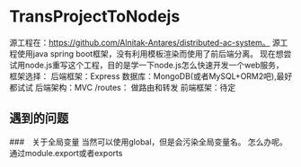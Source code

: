 # TransProjectToNodejs

源工程在：https://github.com/Alnitak-Antares/distributed-ac-system。
源工程使用java spring boot框架，没有利用模板渲染而使用了前后端分离。
现在想尝试用node.js重写这个工程，目的是学一下node.js怎么快速开发一个web服务，
框架选择：
后端框架：Express
数据库：MongoDB(或者MySQL+ORM2吧),最好都试试
后端架构：MVC
    /routes： 做路由和转发
前端框架：待定


## 遇到的问题
###　关于全局变量
当然可以使用global，但是会污染全局变量名。
怎么办呢。通过module.export或者exports